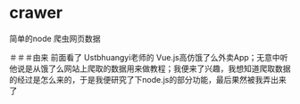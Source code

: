 # crawer
简单的node 爬虫网页数据

＃＃＃由来
前面看了 Ustbhuangyi老师的  Vue.js高仿饿了么外卖App；无意中听他说是从饿了么网站上爬取的数据用来做教程；我便来了兴趣，我想知道爬取数据的经过是怎么来的，于是我便研究了下node.js的部分功能，最后果然被我弄出来了
